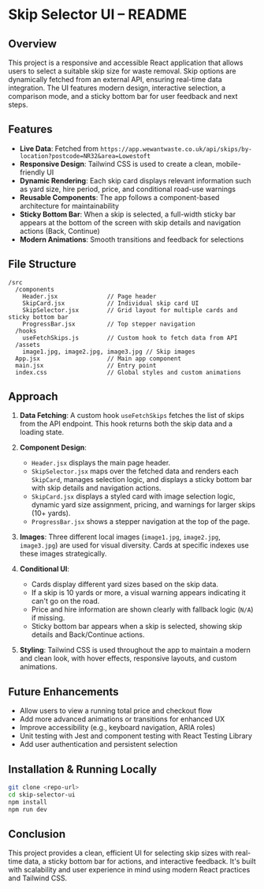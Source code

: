 # Skip Selector UI – README

## Overview

This project is a responsive and accessible React application that allows users to select a suitable skip size for waste removal. Skip options are dynamically fetched from an external API, ensuring real-time data integration. The UI features modern design, interactive selection, a comparison mode, and a sticky bottom bar for user feedback and next steps.

## Features

* **Live Data**: Fetched from `https://app.wewantwaste.co.uk/api/skips/by-location?postcode=NR32&area=Lowestoft`
* **Responsive Design**: Tailwind CSS is used to create a clean, mobile-friendly UI
* **Dynamic Rendering**: Each skip card displays relevant information such as yard size, hire period, price, and conditional road-use warnings
* **Reusable Components**: The app follows a component-based architecture for maintainability
* **Sticky Bottom Bar**: When a skip is selected, a full-width sticky bar appears at the bottom of the screen with skip details and navigation actions (Back, Continue)
* **Modern Animations**: Smooth transitions and feedback for selections

## File Structure

```
/src
  /components
    Header.jsx              // Page header
    SkipCard.jsx            // Individual skip card UI
    SkipSelector.jsx        // Grid layout for multiple cards and sticky bottom bar
    ProgressBar.jsx         // Top stepper navigation
  /hooks
    useFetchSkips.js        // Custom hook to fetch data from API
  /assets
    image1.jpg, image2.jpg, image3.jpg // Skip images
  App.jsx                   // Main app component
  main.jsx                  // Entry point
  index.css                 // Global styles and custom animations
```

## Approach

1. **Data Fetching**: A custom hook `useFetchSkips` fetches the list of skips from the API endpoint. This hook returns both the skip data and a loading state.

2. **Component Design**:
   * `Header.jsx` displays the main page header.
   * `SkipSelector.jsx` maps over the fetched data and renders each `SkipCard`, manages selection logic, and displays a sticky bottom bar with skip details and navigation actions.
   * `SkipCard.jsx` displays a styled card with image selection logic, dynamic yard size assignment, pricing, and warnings for larger skips (10+ yards).
   * `ProgressBar.jsx` shows a stepper navigation at the top of the page.

3. **Images**: Three different local images (`image1.jpg`, `image2.jpg`, `image3.jpg`) are used for visual diversity. Cards at specific indexes use these images strategically.

4. **Conditional UI**:
   * Cards display different yard sizes based on the skip data.
   * If a skip is 10 yards or more, a visual warning appears indicating it can't go on the road.
   * Price and hire information are shown clearly with fallback logic (`N/A`) if missing.
   * Sticky bottom bar appears when a skip is selected, showing skip details and Back/Continue actions.

5. **Styling**: Tailwind CSS is used throughout the app to maintain a modern and clean look, with hover effects, responsive layouts, and custom animations.

## Future Enhancements

* Allow users to view a running total price and checkout flow
* Add more advanced animations or transitions for enhanced UX
* Improve accessibility (e.g., keyboard navigation, ARIA roles)
* Unit testing with Jest and component testing with React Testing Library
* Add user authentication and persistent selection

## Installation & Running Locally

```bash
git clone <repo-url>
cd skip-selector-ui
npm install
npm run dev
```

## Conclusion

This project provides a clean, efficient UI for selecting skip sizes with real-time data, a sticky bottom bar for actions, and interactive feedback. It's built with scalability and user experience in mind using modern React practices and Tailwind CSS.
